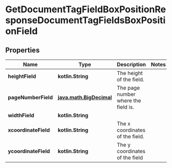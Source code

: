 
# GetDocumentTagFieldBoxPositionResponseDocumentTagFieldsBoxPositionField

## Properties
Name | Type | Description | Notes
------------ | ------------- | ------------- | -------------
**heightField** | **kotlin.String** | The height of the field. | 
**pageNumberField** | [**java.math.BigDecimal**](java.math.BigDecimal.md) | The page number where the field is. | 
**widthField** | **kotlin.String** |  | 
**xcoordinateField** | **kotlin.String** | The x coordinates of the field. | 
**ycoordinateField** | **kotlin.String** | The y coordinates of the field | 



